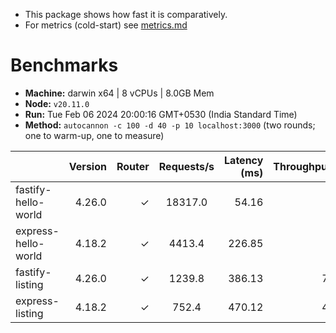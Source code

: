 - This package shows how fast it is comparatively.
- For metrics (cold-start) see [metrics.md](./METRICS.md)

# Benchmarks

- **Machine:** darwin x64 | 8 vCPUs | 8.0GB Mem
- **Node:** `v20.11.0`
- **Run:** Tue Feb 06 2024 20:00:16 GMT+0530 (India Standard Time)
- **Method:** `autocannon -c 100 -d 40 -p 10 localhost:3000` (two rounds; one to warm-up, one to measure)

|                     | Version | Router | Requests/s | Latency (ms) | Throughput/Mb |
| :------------------ | ------: | -----: | :--------: | -----------: | ------------: |
| fastify-hello-world |  4.26.0 |      ✓ |  18317.0   |        54.16 |          3.28 |
| express-hello-world |  4.18.2 |      ✓ |   4413.4   |       226.85 |          0.79 |
| fastify-listing     |  4.26.0 |      ✓ |   1239.8   |       386.13 |         73.23 |
| express-listing     |  4.18.2 |      ✓ |   752.4    |       470.12 |         44.46 |
